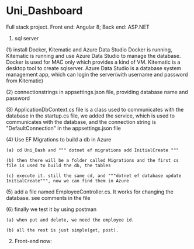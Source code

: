 # Uni_Dashboard

Full stack project.
Front end: Angular 8; Back end: ASP.NET

1. sql server

  (1) install Docker, Kitematic and Azure Data Studio
    Docker is running, Kitematic is running and use Azure Data Studio to manage the database.
    Docker is used for MAC only which provides a kind of VM.
    Kitematic is a desktop tool to create sqlserver.
    Azure Data Studio is a database system management app, which can login the server(with username and password from Kitematic)

  (2) connectionstrings in appsettings.json file, providing database name and password

  (3) ApplicationDbContext.cs file is a class used to communicates with the database
      in the startup.cs file, we added the service, which is used to communicates with the database, and the connection string is "DefaultConnection" in the appsettings.json file

  (4) Use EF Migrations to build a db in Azure

    (a) cd Uni_Dash and """ dotnet ef migrations add InitialCreate """

    (b) then there will be a folder called Migrations and the first cs file is used to build the db, the tables

    (c) execute it. still the same cd, and """dotnet ef database update InitialCreate""", now we can find them in Azure

  (5) add a file named EmployeeController.cs. It works for changing the database. see comments in the file

  (6) finally we test it by using postman

    (a) when put and delete, we need the employee id.

    (b) all the rest is just simple(get, post).

2. Front-end now:
